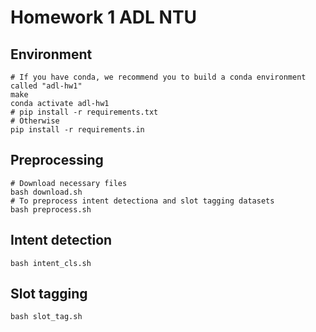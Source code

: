 # Homework 1 ADL NTU

## Environment
```shell
# If you have conda, we recommend you to build a conda environment called "adl-hw1"
make
conda activate adl-hw1
# pip install -r requirements.txt
# Otherwise
pip install -r requirements.in
```

## Preprocessing
```shell
# Download necessary files
bash download.sh
# To preprocess intent detectiona and slot tagging datasets
bash preprocess.sh
```

## Intent detection
```shell
bash intent_cls.sh
```

## Slot tagging
```shell
bash slot_tag.sh
```

